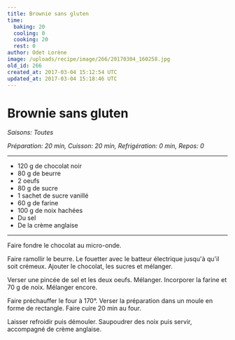 ```yaml
---
title: Brownie sans gluten
time:
  baking: 20
  cooling: 0
  cooking: 20
  rest: 0
author: Odet Lorène
image: /uploads/recipe/image/266/20170304_160258.jpg
old_id: 266
created_at: 2017-03-04 15:12:54 UTC
updated_at: 2017-03-04 15:18:46 UTC
---
```


# Brownie sans gluten



*Saisons: Toutes*

*Préparation: 20 min, Cuisson: 20 min, Refrigération: 0 min, Repos: 0*

---

- 120 g de chocolat noir
- 80 g de beurre
- 2 oeufs 
- 80 g de sucre
- 1 sachet de sucre vanillé 
- 60 g de farine
- 100 g de noix hachées 
- Du sel
- De la crème anglaise 

---

Faire fondre le chocolat au micro-onde.

Faire ramollir le beurre. Le fouetter avec le batteur électrique jusqu'à qu'il soit crémeux. Ajouter le chocolat, les sucres et mélanger. 

Verser une pincée de sel et les deux oeufs. Mélanger. Incorporer la farine et 70 g de noix. Mélanger encore.

Faire préchauffer le four à 170°. Verser la préparation dans un moule en forme de rectangle. Faire cuire 20 min au four.

Laisser refroidir puis démouler. Saupoudrer des noix puis servir, accompagné de crème anglaise.
